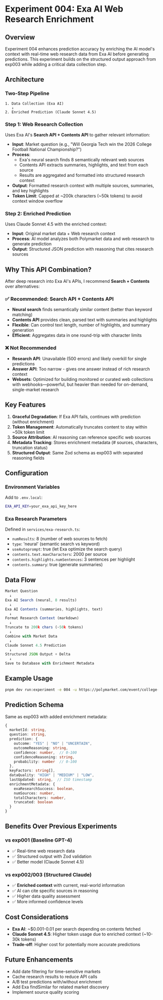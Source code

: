 # Experiment 004: Exa AI Web Research Enrichment

## Overview

Experiment 004 enhances prediction accuracy by enriching the AI model's context with real-time web research data from Exa AI before generating predictions. This experiment builds on the structured output approach from exp003 while adding a critical data collection step.

## Architecture

### Two-Step Pipeline

```
1. Data Collection (Exa AI)
   ↓
2. Enriched Prediction (Claude Sonnet 4.5)
```

### Step 1: Web Research Collection

Uses Exa AI's **Search API + Contents API** to gather relevant information:

- **Input**: Market question (e.g., "Will Georgia Tech win the 2026 College Football National Championship?")
- **Process**:
  - Exa's neural search finds 8 semantically relevant web sources
  - Contents API extracts summaries, highlights, and text from each source
  - Results are aggregated and formatted into structured research context
- **Output**: Formatted research context with multiple sources, summaries, and key highlights
- **Token Limit**: Capped at ~200k characters (~50k tokens) to avoid context window overflow

### Step 2: Enriched Prediction

Uses Claude Sonnet 4.5 with the enriched context:

- **Input**: Original market data + Web research context
- **Process**: AI model analyzes both Polymarket data and web research to generate prediction
- **Output**: Structured JSON prediction with reasoning that cites research sources

## Why This API Combination?

After deep research into Exa AI's APIs, I recommend **Search + Contents** over alternatives:

### ✅ Recommended: Search API + Contents API

- **Neural search** finds semantically similar content (better than keyword matching)
- **Contents API** provides clean, parsed text with summaries and highlights
- **Flexible**: Can control text length, number of highlights, and summary generation
- **Efficient**: Aggregates data in one round-trip with character limits

### ❌ Not Recommended

- **Research API**: Unavailable (500 errors) and likely overkill for single predictions
- **Answer API**: Too narrow - gives one answer instead of rich research context
- **Websets**: Optimized for building monitored or curated web collections with webhooks—powerful, but heavier than needed for on-demand, single-market research

## Key Features

1. **Graceful Degradation**: If Exa API fails, continues with prediction (without enrichment)
2. **Token Management**: Automatically truncates content to stay within ~50k token limit
3. **Source Attribution**: AI reasoning can reference specific web sources
4. **Metadata Tracking**: Stores enrichment metadata (# sources, characters, truncation status)
5. **Structured Output**: Same Zod schema as exp003 with separated reasoning fields

## Configuration

### Environment Variables

Add to `.env.local`:

```bash
EXA_API_KEY=your_exa_api_key_here
```

### Exa Research Parameters

Defined in `services/exa-research.ts`:

- `numResults`: 8 (number of web sources to fetch)
- `type`: 'neural' (semantic search vs keyword)
- `useAutoprompt`: true (let Exa optimize the search query)
- `contents.text.maxCharacters`: 2000 per source
- `contents.highlights.numSentences`: 3 sentences per highlight
- `contents.summary`: true (generate summaries)

## Data Flow

```typescript
Market Question
  ↓
Exa AI Search (neural, 8 results)
  ↓
Exa AI Contents (summaries, highlights, text)
  ↓
Format Research Context (markdown)
  ↓
Truncate to 200k chars (~50k tokens)
  ↓
Combine with Market Data
  ↓
Claude Sonnet 4.5 Prediction
  ↓
Structured JSON Output + Delta
  ↓
Save to Database with Enrichment Metadata
```

## Example Usage

```bash
pnpm dev run:experiment -e 004 -u https://polymarket.com/event/college-football-champion-2026-684/will-georgia-tech-win-the-2026-college-football-national-championship
```

## Prediction Schema

Same as exp003 with added enrichment metadata:

```typescript
{
  marketId: string,
  question: string,
  prediction: {
    outcome: "YES" | "NO" | "UNCERTAIN",
    outcomeReasoning: string,
    confidence: number,  // 0-100
    confidenceReasoning: string,
    probability: number  // 0-100
  },
  keyFactors: string[],
  dataQuality: "HIGH" | "MEDIUM" | "LOW",
  lastUpdated: string,  // ISO timestamp
  enrichmentMetadata: {
    exaResearchSuccess: boolean,
    numSources: number,
    totalCharacters: number,
    truncated: boolean
  }
}
```

## Benefits Over Previous Experiments

### vs exp001 (Baseline GPT-4)
- ✅ Real-time web research data
- ✅ Structured output with Zod validation
- ✅ Better model (Claude Sonnet 4.5)

### vs exp002/003 (Structured Claude)
- ✅ **Enriched context** with current, real-world information
- ✅ AI can cite specific sources in reasoning
- ✅ Higher data quality assessment
- ✅ More informed confidence levels

## Cost Considerations

- **Exa AI**: ~$0.001-0.01 per search depending on contents fetched
- **Claude Sonnet 4.5**: Higher token usage due to enriched context (~10-30k tokens)
- **Trade-off**: Higher cost for potentially more accurate predictions

## Future Enhancements

- Add date filtering for time-sensitive markets
- Cache research results to reduce API calls
- A/B test predictions with/without enrichment
- Add Exa findSimilar for related market discovery
- Implement source quality scoring
